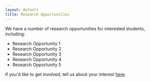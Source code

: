 ```yaml
---
layout: default
title: Research Opportunities
---
```


We have a number of research opportunities for interested students, including:

<ul class="list-group">
  <li class="list-group-item">Research Opportunity 1</li>
  <li class="list-group-item">Research Opportunity 2</li>
  <li class="list-group-item">Research Opportunity 3</li>
  <li class="list-group-item">Research Opportunity 4</li>
  <li class="list-group-item">Research Opportunity 5</li>
</ul>

If you'd like to get involved, tell us about your interest <a href="https://docs.google.com/forms/d/e/1FAIpQLSdWdycgSz0CEpho8800pKfSSOtMI5wOOoVQE5nq6VqmGC_sjA/viewform">here</a>. 